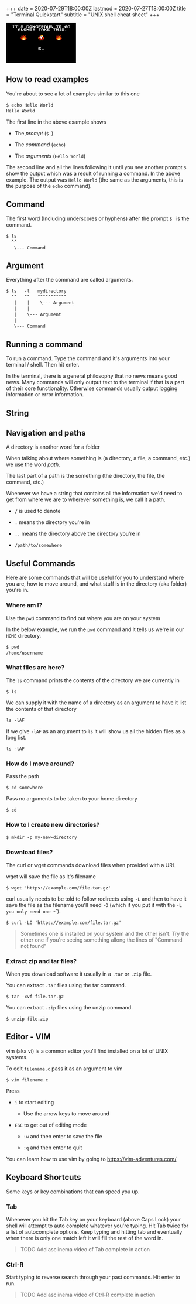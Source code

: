 +++
date = 2020-07-29T18:00:00Z
lastmod = 2020-07-27T18:00:00Z
title = "Terminal Quickstart"
subtitle = "UNIX shell cheat sheet"
+++

![Its dangerous to go alone, take this](/images/terminal-quickstart.gif)

## How to read examples

You're about to see a lot of examples similar to this one

```console
$ echo Hello World
Hello World
```

The first line in the above example shows

- The *prompt* (`$ `)

- The *command* (`echo`)

- The *arguments* (`Hello World`)

The second line and all the lines following it until you see another prompt
`$ ` show the output which was a result of running a command. In the above
example. The output was `Hello World` (the same as the arguments, this is the
purpose of the `echo` command).

## Command

The first word (Including underscores or hyphens) after the prompt `$ ` is the
command.

```console
$ ls
  ^^
   \--- Command
```

## Argument

Everything after the command are called arguments.

```console
$ ls   -l   mydirectory
  ^^   ^^   ^^^^^^^^^^^
   |    |    \--- Argument
   |    |
   |    \--- Argument
   |
   \--- Command
```

## Running a command

To run a command. Type the command and it's arguments into your terminal /
shell. Then hit enter.

In the terminal, there is a general philosophy that no news means good news.
Many commands will only output text to the terminal if that is a part of their
core functionality. Otherwise commands usually output logging information or
error information.

## String

## Navigation and paths

A directory is another word for a folder

When talking about where something is (a directory, a file, a command, etc.) we
use the word *path*.

The last part of a path is the something (the directory, the file, the command,
etc.)

Whenever we have a string that contains all the information we'd need to get
from where we are to wherever something is, we call it a path.


- `/` is used to denote 

- `.` means the directory you're in

- `..` means the directory above the directory you're in

- `/path/to/somewhere`

## Useful Commands

Here are some commands that will be useful for you to understand where you are,
how to move around, and what stuff is in the directory (aka folder) you're in.

### Where am I?

Use the `pwd` command to find out where you are on your system

In the below example, we run the `pwd` command and it tells us we're in our
`HOME` directory.

```console
$ pwd
/home/username
```

### What files are here?

The `ls` command prints the contents of the directory we are currently in

```console
$ ls
```

We can supply it with the name of a directory as an argument to have it list the
contents of that directory

```console
ls -lAF
```

If we give `-lAF` as an argument to `ls` it will show us all the hidden files as
a long list.

```console
ls -lAF
```

### How do I move around?

Pass the path

```console
$ cd somewhere
```

Pass no arguments to be taken to your home directory

```console
$ cd
```

### How to I create new directories?

```console
$ mkdir -p my-new-directory
```

### Download files?

The curl or wget commands download files when provided with a URL

wget will save the file as it's filename

```console
$ wget 'https://example.com/file.tar.gz'
```

curl usually needs to be told to follow redirects using `-L` and then to have it
save the file as the filename you'll need `-O` (which if you put it with the `-L
you only need one `-`).

```console
$ curl -LO 'https://example.com/file.tar.gz'
```

> Sometimes one is installed on your system and the other isn't. Try the other
> one if you're seeing something allong the lines of "Command not found"

### Extract zip and tar files?

When you download software it usually in a `.tar` or `.zip` file.

You can extract `.tar` files using the tar command.

```console
$ tar -xvf file.tar.gz
```

You can extract `.zip` files using the unzip command.

```console
$ unzip file.zip
```

## Editor - VIM

vim (aka vi) is a common editor you'll find installed on a lot of UNIX systems.

To edit `filename.c` pass it as an argument to vim

```console
$ vim filename.c
```

Press

- `i` to start editing

  - Use the arrow keys to move around

- `ESC` to get out of editing mode

  - `:w` and then enter to save the file

  - `:q` and then enter to quit

You can learn how to use vim by going to https://vim-adventures.com/

## Keyboard Shortcuts

Some keys or key combinations that can speed you up.

### Tab

Whenever you hit the Tab key on your keyboard (above Caps Lock) your shell will
attempt to auto complete whatever you're typing. Hit Tab twice for a list of
autocomplete options. Keep typing and hitting tab and eventually when there is
only one match left it will fill the rest of the word in.

> TODO Add asciinema video of Tab complete in action

### Ctrl-R

Start typing to reverse search through your past commands. Hit enter to run.

> TODO Add asciinema video of Ctrl-R complete in action
